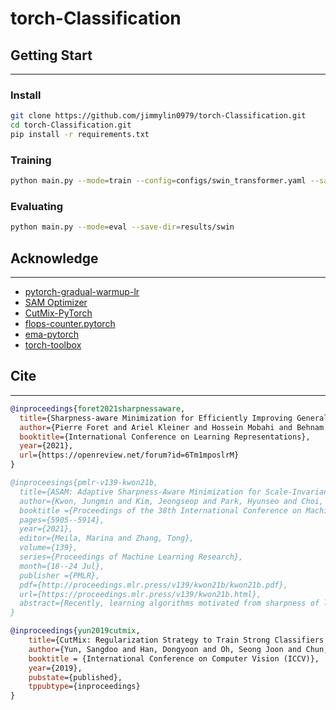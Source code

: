# torch-Classification

## Getting Start
---

### Install

```bash
git clone https://github.com/jimmylin0979/torch-Classification.git
cd torch-Classification.git
pip install -r requirements.txt
```

### Training

```bash
python main.py --mode=train --config=configs/swin_transformer.yaml --save-dir=results/swin
```

### Evaluating

```bash
python main.py --mode=eval --save-dir=results/swin
```


## Acknowledge
---

+ [pytorch-gradual-warmup-lr](https://github.com/ildoonet/pytorch-gradual-warmup-lr)
+ [SAM Optimizer](https://github.com/davda54/sam)
+ [CutMix-PyTorch](https://github.com/clovaai/CutMix-PyTorch)
+ [flops-counter.pytorch](https://github.com/sovrasov/flops-counter.pytorch)
+ [ema-pytorch](https://github.com/lucidrains/ema-pytorch)
+ [torch-toolbox](https://github.com/PistonY/torch-toolbox)

## Cite
---

```bibtex
@inproceedings{foret2021sharpnessaware,
  title={Sharpness-aware Minimization for Efficiently Improving Generalization},
  author={Pierre Foret and Ariel Kleiner and Hossein Mobahi and Behnam Neyshabur},
  booktitle={International Conference on Learning Representations},
  year={2021},
  url={https://openreview.net/forum?id=6Tm1mposlrM}
}
```

```bibtex
@inproceesings{pmlr-v139-kwon21b,
  title={ASAM: Adaptive Sharpness-Aware Minimization for Scale-Invariant Learning of Deep Neural Networks},
  author={Kwon, Jungmin and Kim, Jeongseop and Park, Hyunseo and Choi, In Kwon},
  booktitle ={Proceedings of the 38th International Conference on Machine Learning},
  pages={5905--5914},
  year={2021},
  editor={Meila, Marina and Zhang, Tong},
  volume={139},
  series={Proceedings of Machine Learning Research},
  month={18--24 Jul},
  publisher ={PMLR},
  pdf={http://proceedings.mlr.press/v139/kwon21b/kwon21b.pdf},
  url={https://proceedings.mlr.press/v139/kwon21b.html},
  abstract={Recently, learning algorithms motivated from sharpness of loss surface as an effective measure of generalization gap have shown state-of-the-art performances. Nevertheless, sharpness defined in a rigid region with a fixed radius, has a drawback in sensitivity to parameter re-scaling which leaves the loss unaffected, leading to weakening of the connection between sharpness and generalization gap. In this paper, we introduce the concept of adaptive sharpness which is scale-invariant and propose the corresponding generalization bound. We suggest a novel learning method, adaptive sharpness-aware minimization (ASAM), utilizing the proposed generalization bound. Experimental results in various benchmark datasets show that ASAM contributes to significant improvement of model generalization performance.}
}
```
```bibtex
@inproceedings{yun2019cutmix,
    title={CutMix: Regularization Strategy to Train Strong Classifiers with Localizable Features},
    author={Yun, Sangdoo and Han, Dongyoon and Oh, Seong Joon and Chun, Sanghyuk and Choe, Junsuk and Yoo, Youngjoon},
    booktitle = {International Conference on Computer Vision (ICCV)},
    year={2019},
    pubstate={published},
    tppubtype={inproceedings}
}
```